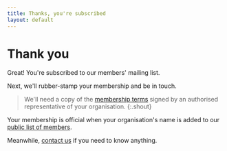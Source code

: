 ```yaml
---
title: Thanks, you're subscribed
layout: default
---
```


# Thank you

Great! You're subscribed to our members' mailing list.

Next, we'll rubber-stamp your membership and be in touch.

> We'll need a copy of the [membership terms](terms#membership-terms) signed by an authorised representative of your organisation.
{:.shout}

Your membership is official when your organisation's name is added to our [public list of members](#footer).

Meanwhile, [contact us](contact) if you need to know anything.
